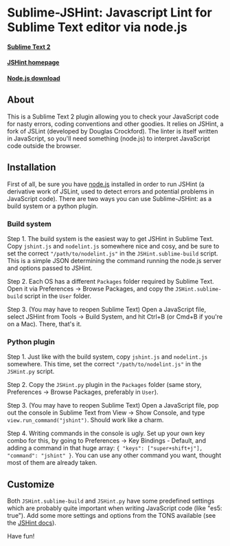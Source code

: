 # Sublime-JSHint: Javascript Lint for Sublime Text editor via node.js
#### [Sublime Text 2](http://www.sublimetext.com/2)
#### [JSHint homepage](http://jshint.com/)
#### [Node.js download](http://nodejs.org/#download)

## About
This is a Sublime Text 2 plugin allowing you to check your JavaScript code for nasty errors, coding conventions and other goodies. It relies on JSHint, a fork of JSLint (developed by Douglas Crockford). The linter is itself written in JavaScript, so you'll need something (node.js) to interpret JavaScript code outside the browser.

## Installation
First of all, be sure you have [node.js](http://nodejs.org/#download) installed in order to run JSHint (a derivative work of JSLint, used to detect errors and potential problems in JavaScript code). There are two ways you can use Sublime-JSHint: as a build system or a python plugin.

### Build system
Step 1. The build system is the easiest way to get JSHint in Sublime Text. Copy `jshint.js` and `nodelint.js` somewhere nice and cosy, and be sure to set the correct `"/path/to/nodelint.js"` in the `JSHint.sublime-build` script. This is a simple JSON determining the command running the node.js server and options passed to JSHint.

Step 2. Each OS has a different `Packages` folder required by Sublime Text. Open it via Preferences -> Browse Packages, and copy the `JSHint.sublime-build` script in the `User` folder.

Step 3. (You may have to reopen Sublime Text) Open a JavaScript file, select JSHint from Tools -> Build System, and hit Ctrl+B (or Cmd+B if you're on a Mac). There, that's it.

### Python plugin
Step 1. Just like with the build system, copy `jshint.js` and `nodelint.js` somewhere. This time, set the correct `"/path/to/nodelint.js"` in the `JSHint.py` script.

Step 2. Copy the `JSHint.py` plugin in the `Packages` folder (same story, Preferences -> Browse Packages, preferably in `User`).

Step 3. (You may have to reopen Sublime Text) Open a JavaScript file, pop out the console in Sublime Text from View -> Show Console, and type `view.run_command("jshint")`. Should work like a charm.

Step 4. Writing commands in the console is ugly. Set up your own key combo for this, by going to Preferences -> Key Bindings - Default, and adding a command in that huge array: `{ "keys": ["super+shift+j"], "command": "jshint" }`. You can use any other command you want, thought most of them are already taken.

## Customize
Both `JSHint.sublime-build` and `JSHint.py` have some predefined settings which are probably quite important when writing JavaScript code (like "es5: true"). Add some more settings and options from the TONS available (see the [JSHint docs](http://jshint.com/#docs)).

Have fun!